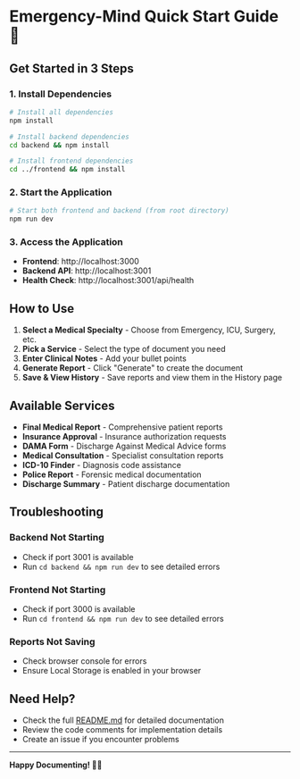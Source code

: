 # Emergency-Mind Quick Start Guide 🚀

## Get Started in 3 Steps

### 1. Install Dependencies
```bash
# Install all dependencies
npm install

# Install backend dependencies
cd backend && npm install

# Install frontend dependencies
cd ../frontend && npm install
```

### 2. Start the Application
```bash
# Start both frontend and backend (from root directory)
npm run dev
```

### 3. Access the Application
- **Frontend**: http://localhost:3000
- **Backend API**: http://localhost:3001
- **Health Check**: http://localhost:3001/api/health

## How to Use

1. **Select a Medical Specialty** - Choose from Emergency, ICU, Surgery, etc.
2. **Pick a Service** - Select the type of document you need
3. **Enter Clinical Notes** - Add your bullet points
4. **Generate Report** - Click "Generate" to create the document
5. **Save & View History** - Save reports and view them in the History page

## Available Services

- **Final Medical Report** - Comprehensive patient reports
- **Insurance Approval** - Insurance authorization requests
- **DAMA Form** - Discharge Against Medical Advice forms
- **Medical Consultation** - Specialist consultation reports
- **ICD-10 Finder** - Diagnosis code assistance
- **Police Report** - Forensic medical documentation
- **Discharge Summary** - Patient discharge documentation

## Troubleshooting

### Backend Not Starting
- Check if port 3001 is available
- Run `cd backend && npm run dev` to see detailed errors

### Frontend Not Starting
- Check if port 3000 is available
- Run `cd frontend && npm run dev` to see detailed errors

### Reports Not Saving
- Check browser console for errors
- Ensure Local Storage is enabled in your browser

## Need Help?

- Check the full [README.md](README.md) for detailed documentation
- Review the code comments for implementation details
- Create an issue if you encounter problems

---

**Happy Documenting! 🏥📄**



